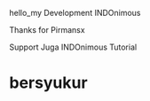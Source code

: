 hello_my
Development INDOnimous 


Thanks for Pirmansx 

Support Juga INDOnimous Tutorial 

# bersyukur 
